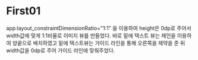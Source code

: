 # First01
app:layout_constraintDimensionRatio="1:1" 을 이용하여 height은 0dp로 주어서 width값에 맞게 1:1비율로 이미지 뷰를 만들었다.
바로 밑에 텍스트 뷰는 체인을 이용하여 양끝으로 배치하였고 밑에 텍스트뷰는 가이드 라인을 통해 오른쪽을 제약을 준 뒤 width값을 0dp로
주어 가이드 라인에 맞춰주었다.
